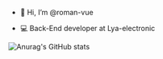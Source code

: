 - 👋 Hi, I’m @roman-vue

- 💻 Back-End developer at Lya-electronic

![Anurag's GitHub stats](https://github-readme-stats.vercel.app/api?username=anuraghazra&show_icons=true&theme=radical)

